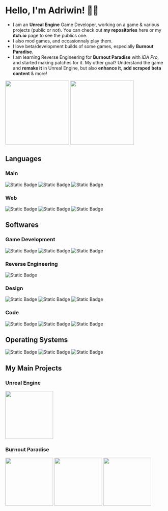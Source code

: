 # Hello, I'm Adriwin! 👋🏼
- I am an **Unreal Engine** Game Developer, working on a game & various projects (public or not). You can check out **my repositories** here or my **itch.io** page to see the publics one.
- I also mod games, and occasionnaly play them.
- I love beta/development builds of some games, especially **Burnout Paradise**.
- I am learning Reverse Engineering for **Burnout Paradise** with *IDA Pro*, and started making patches for it. My other goal? Understand the game and **remake it** in Unreal Engine, but also **enhance it**, **add scraped beta content** & more!

[<img src="https://github-readme-stats.vercel.app/api?username=Adriwin06&show_icons=true&theme=github_dark_dimmed" height="200">](https://github.com/Adriwin06)
[<img src="https://github-readme-stats.vercel.app/api/top-langs/?username=Adriwin06&langs_count=10&layout=compact&theme=github_dark_dimmed" height="200">](https://github.com/Adriwin06)


## Languages
### Main
![Static Badge](https://img.shields.io/badge/C-00589c?style=for-the-badge&logo=c&logoColor=white)
![Static Badge](https://img.shields.io/badge/Python-2f6c9d?style=for-the-badge&logo=python&logoColor=ffdb4a)
![Static Badge](https://img.shields.io/badge/Bash-2a3238?style=for-the-badge&logo=gnubash&logoColor=white)
### Web
![Static Badge](https://img.shields.io/badge/HTML-e54c21?style=for-the-badge&logo=html5&logoColor=white)
![Static Badge](https://img.shields.io/badge/CSS-264de4?style=for-the-badge&logo=css3&logoColor=white)
![Static Badge](https://img.shields.io/badge/JavaScript-fedd22?style=for-the-badge&logo=javascript&logoColor=black)  

## Softwares
### Game Development
![Static Badge](https://img.shields.io/badge/Unreal%20Engine-ffffff?style=for-the-badge&logo=unreal-engine&logoColor=black)
![Static Badge](https://img.shields.io/badge/Blender-eb7700?style=for-the-badge&logo=blender&logoColor=white)
![Static Badge](https://img.shields.io/badge/Gaea-ffb800?style=for-the-badge&logo=quadspinner&logoColor=white)

### Reverse Engineering
![Static Badge](https://img.shields.io/badge/IDA%20Pro-e1164d?style=for-the-badge&logo=ida&logoColor=white)

### Design
![Static Badge](https://img.shields.io/badge/Figma-874fff?style=for-the-badge&logo=figma&logoColor=white)
![Static Badge](https://img.shields.io/badge/Adobe%20Illustrator-330000?style=for-the-badge&logo=adobe-illustrator&logoColor=white)
![Static Badge](https://img.shields.io/badge/Krita-f54ff4?style=for-the-badge&logo=krita&logoColor=white)

### Code
![Static Badge](https://img.shields.io/badge/Visual%20Studio%20Code-2578ac?style=for-the-badge&logo=visual-studio-code&logoColor=white)
![Static Badge](https://img.shields.io/badge/Sublime%20Text-f89820?style=for-the-badge&logo=sublime-text&logoColor=white)
![Static Badge](https://img.shields.io/badge/Visual%20Studio-7252aa?style=for-the-badge&logo=visual-studio&logoColor=white)

## Operating Systems
![Static Badge](https://img.shields.io/badge/Windows-38c1ff?style=for-the-badge&logo=windows-11&logoColor=white)
![Static Badge](https://img.shields.io/badge/Linux-FCC624?style=for-the-badge&logo=linux&logoColor=black)
![Static Badge](https://img.shields.io/badge/Android-30d780?style=for-the-badge&logo=android&logoColor=white)

## My Main Projects
### Unreal Engine
[<img src="https://github-readme-stats.vercel.app/api/pin/?username=Adriwin06&repo=Ultimate-CommonUI-Menu-System&theme=github_dark_dimmed" height="150">](https://github.com/Adriwin06/Ultimate-CommonUI-Menu-System)

### Burnout Paradise
[<img src="https://github-readme-stats.vercel.app/api/pin/?username=Adriwin06&repo=Blender_Burnout_Batch_Assets_Import&theme=github_dark_dimmed" height="150">](https://github.com/Adriwin06/Blender_Burnout_Batch_Assets_Import)
[<img src="https://github-readme-stats.vercel.app/api/pin/?username=Adriwin06&repo=Game-Patches&theme=github_dark_dimmed" height="150">](https://github.com/Adriwin06/Game-Patches)
[<img src="https://github-readme-stats.vercel.app/api/pin/?username=Adriwin06&repo=Burnout_tcartwright_Ultimate-Experience&theme=github_dark_dimmed" height="150">](https://github.com/Adriwin06/Burnout_tcartwright_Ultimate-Experience)
